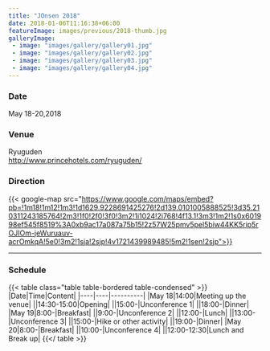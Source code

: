 ```yaml
---
title: "JOnsen 2018"
date: 2018-01-06T11:16:38+06:00
featureImage: images/previous/2018-thumb.jpg
galleryImage: 
 - image: "images/gallery/gallery01.jpg"
 - image: "images/gallery/gallery02.jpg"
 - image: "images/gallery/gallery03.jpg"
 - image: "images/gallery/gallery04.jpg"
---
```

  ### Date

  May 18-20,2018

  ### Venue

  Ryuguden  
  <http://www.princehotels.com/ryuguden/>

  ### Direction

  {{< google-map src="https://www.google.com/maps/embed?pb=!1m18!1m12!1m3!1d1629.9228691425276!2d139.0101005888525!3d35.210311243185764!2m3!1f0!2f0!3f0!3m2!1i1024!2i768!4f13.1!3m3!1m2!1s0x601998ef545f8519%3A0xb9ac17a087a75b15!2z57W25pmv5pel5biw44KK5rip5rOJIOm-jeWuruauv-acrOmkqA!5e0!3m2!1sja!2sjp!4v1721439989485!5m2!1sen!2sjp">}}  

  ---

  ### Schedule

  {{< table class="table table-bordered table-condensed" >}}
  |Date|Time|Content|
  |----|----|----------|
  |May 18|14:00|Meeting up the venue|
  ||14:30-15:00|Opening|
  ||15:00-|Unconference 1|
  ||18:00-|Dinner|
  |May 19|8:00-|Breakfast|
  ||9:00-|Unconference 2|
  ||12:00-|Lunch|
  ||13:00-|Unconference 3|
  ||15:00-|Hike or other activity|
  ||19:00-|Dinner|
  |May 20|8:00-|Breakfast|
  ||10:00-|Unconference 4|
  ||12:00-12:30|Lunch and Break up|
  {{</ table >}}